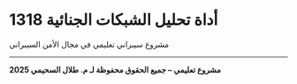 # أداة تحليل الشبكات الجنائية 1318

مشروع سيبراني تعليمي في مجال الأمن السيبراني

---

**مشروع تعليمي – جميع الحقوق محفوظة لـ م. طلال السحيمي 2025**